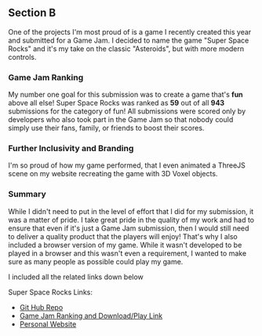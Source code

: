 <H2>Section B</H2>

One of the projects I'm most proud of is a game I recently created this year and submitted for a Game Jam.
I decided to name the game "Super Space Rocks" and it's my take on the classic "Asteroids", but with more modern controls.

<H3>Game Jam Ranking</H3>
My number one goal for this submission was to create a game that's <strong>fun</strong> above all else!
Super Space Rocks was ranked as <strong>59</strong> out of all <strong>943</strong> submissions for the category of fun!
All submissions were scored only by developers who also took part in the Game Jam so that nobody could simply use their fans, family, or friends to boost their scores.

<H3>Further Inclusivity and Branding</H3>
I'm so proud of how my game performed, that I even animated a ThreeJS scene on my website recreating the game with 3D Voxel objects.

<H3>Summary</H3>
While I didn't need to put in the level of effort that I did for my submission, it was a matter of pride.
I take great pride in the quality of my work and had to ensure that even if it's just a Game Jam submission, then I would still need to deliver a quality product that the players will enjoy!
That's why I also included a browser version of my game.
While it wasn't developed to be played in a browser and this wasn't even a requirement, I wanted to make sure as many people as possible could play my game.

I included all the related links down below

Super Space Rocks Links:
 - <a href="https://github.com/OM3G424747/Super_Space_Rocks" target="_blank">Git Hub Repo</a>
 - <a href="https://itch.io/jam/gamedevtv-jam-2022/rate/1545328" target="_blank">Game Jam Ranking and Download/Play Link</a>
 - <a href="https://go-gizmo.net/" target="_blank">Personal Website</a>
